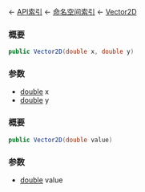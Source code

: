 ← [API索引](Api-Index) ← [命名空间索引](Namespace-Index) ← [Vector2D](VRageMath.Vector2D)

### 概要

```csharp
public Vector2D(double x, double y)
```

### 参数

* [double](https://docs.microsoft.com/en-us/dotnet/api/System.Double?view=netframework-4.6) x
* [double](https://docs.microsoft.com/en-us/dotnet/api/System.Double?view=netframework-4.6) y
### 概要

```csharp
public Vector2D(double value)
```

### 参数

* [double](https://docs.microsoft.com/en-us/dotnet/api/System.Double?view=netframework-4.6) value
